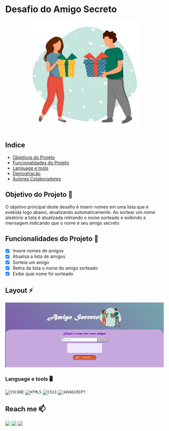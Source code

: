 # Desafio do Amigo Secreto

 <p align="center">
  <img src="./assets/jg_amigo_Oculto.png" width="350">
</p>

## Indice

- <a href="#objetivo">Objetivos do Projeto</a>
- <a href="#funcionalidades">Funcionalidades do Projeto</a>
- <a href="#language-e-tools-️">Language e tools</a>
- <a href="#demostracao">Demostração</a>
- <a href="#autores">Autores Colaboradores</a>

## Objetivo do Projeto 📜

O objetivo principal deste desafio é inserir nomes em uma lista que é exebida logo abaixo, atualizando automaticamente. Ao sortear um nome aleatório a lista é atualizada retirando o nome sorteado e exibindo a mensagem indicando que o nome é seu amigo secreto.

## Funcionalidades do Projeto 🎫

- [x] Insere nomes de amigos
- [x] Atualisa a lista de amigos
- [x] Sorteia um amigo
- [x] Retira da lista o nome do amigo sorteado
- [x] Exibe qual nome foi sorteado

## Layout ⚡

![Tela principal](./assets/Layout_amigo_secreto.png)

### Language e tools 🖥️

<code><img width="40px" src="https://cdn.jsdelivr.net/gh/devicons/devicon/icons/vscode/vscode-original.svg" title = "VSCODE"/></code>
<code><img width="40px" src="https://cdn.jsdelivr.net/gh/devicons/devicon/icons/html5/html5-original-wordmark.svg" title = "HTML5"/></code>
<code><img width="40px" src="https://cdn.jsdelivr.net/gh/devicons/devicon/icons/css3/css3-original-wordmark.svg" title = "CSS3"/></code>
<code><img width="40px" src="https://cdn.jsdelivr.net/gh/devicons/devicon/icons/javascript/javascript-original.svg" title = "JAVASCRIPT"/></code>

## Reach me 📫

<div>
<a href="https://instagram.com/aloisio_kell" target="_blank"><img loading="lazy" src="https://img.shields.io/badge/-Instagram-%23E4405F?style=for-the-badge&logo=instagram&logoColor=white" target="_blank"></a>
<a href = "mailto:aloisiokle2@gmail.com"><img loading="lazy" src="https://img.shields.io/badge/Gmail-D14836?style=for-the-badge&logo=gmail&logoColor=white" target="_blank"></a>
<a href="https://www.linkedin.com/in/geraldo-aloisio" target="_blank"><img loading="lazy" src="https://img.shields.io/badge/-LinkedIn-%230077B5?style=for-the-badge&logo=linkedin&logoColor=white" target="_blank"></a>   
</div>
